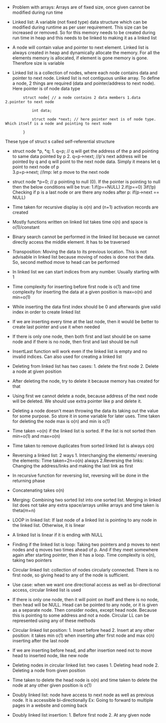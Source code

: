 * Problem with arrays: Arrays are of fixed size, once given cannot be modified during run time

* Linked list: A variable (not fixed type) data structure which can be modified during runtime as per user requirement. This size can be increased or removed. So for this memory needs to be created during run time in heap and this needs to be linked to making it as a linked list

* A node will contain value and pointer to next element. Linked list is always created in heap and dynamically allocate the memory. For all the elements memory is allocated, if element is gone memory is gone. Therefore size is variable

* Linked list is a collection of nodes, where each node contains data and pointer to next node. Linked list is not contiguous unlike array. To define a node, 2 things are required (data and pointer/address to next node). Here pointer is of node data type
```
        struct node{ // a node contains 2 data members 1.data 2.pointer to next node

            int data;

            struct node *next; // here pointer next is of node type. Which itself is a node and pointing to next node

        }
```
These type of struct s called self-referential structure

* struct node *p, *q;
        1. q=p; // q will get the address of the p and pointing to same data pointed by p
        2. q=p->next; //p's next address will be pointed by q and q will point to the next node data. Simply it means let q point to next node of p     
        3.p=p->next; //Imp: let p move to the next node

* struct node *p=0; // p pointing to null (0). If the pointer is pointing to null then the below conditions will be true:
        1.if(p==NULL)
        2.if(p==0)
        3if(!p)
Checking if p is a last node or are there any nodes after p: if(p->next == NULL)

* Time taken for recursive display is o(n) and (n+1) activation records are created

* Mostly functions written on linked list takes time o(n) and space is o(1)/constant

* Binary search cannot be performed in the linked list because we cannot directly access the middle element. It has to be traversed

* Transposition: Moving the data to its previous location. This is not advisable in linked list because moving of nodes is done not the data. So, second method move to head can be performed

* In linked list we can start indices from any number. Usually starting with 1

* Time complexity for inserting before first node is o(1) and time complexity for inserting the data at a given position is max=o(n) and min=o(1)

* While inserting the data first index should be 0 and afterwards give valid index in order to create linked list

* If we are inserting every time at the last node, then it would be better to create last pointer and use it when needed

* If there is only one node, then both first and last should be on same node and if there is no node, then first and last should be null

* InsertLast function will work even if the linked list is empty and no invalid indices. Can also used for creating a linked list

*  Deleting from linked list has two cases: 1. delete the first node 2. Delete a node at given position

* After deleting the node, try to delete it because memory has created for that

* Using first we cannot delete a node, because address of the next node will be deleted. We should use extra pointer like p and delete it.

* Deleting a node doesn't mean throwing the data its taking out the value for some purpose. So store it in some variable for later uses. Time taken for deleting the node max is o(n) and min is o(1)

* Time taken =o(n) if the linked list is sorted. If the list is not sorted then min=o(1) and max=o(n)

* Time taken to remove duplicates from sorted linked list is always o(n)

* Reversing a linked list: 2 ways
        1. Interchanging the elements/ reversing the elements: Time taken=2n=o(n) always
        2.Reversing the links: Changing the address/links and making the last link as first

* In recursive function for reversing list, reversing will be done in the returning phase

* Concatenating takes o(n)

* Merging: Combining two sorted list into one sorted list. Merging in linked list does not take any extra space/arrays unlike arrays and time taken is theta(m+n)

* LOOP in linked list: If last node of a linked list is pointing to any node in the linked list. Otherwise, it is linear

* A linked list is linear if it is ending with NULL

* Finding if the linked list is loop: Taking two pointers and p moves to next nodes and q moves two times ahead of p. And if they meet somewhere again after starting pointer, then it has a loop. Time complexity is o(n), taking two pointers

* Circular linked list: collection of nodes circularly connected. There is no first node, so giving head to any of the node is sufficient. 

* Use case: when we want one directional access as well as bi-directional access, circular linked list is used

* If there is only one node, then it will point on itself and there is no node, then head will be NULL. Head can be pointed to any node, or it is given as a separate node. Then consider nodes, except head node. Because this is pointing to some address and not a node. Circular LL can be represented using any of these methods

* Circular linked list position:
        1. Insert before head 
        2. Insert at any other position: it takes min o(1) when inserting after first node and max o(n) inserting after the last node

* If we are inserting before head, and after insertion need not to move head to inserted node, like new node

* Deleting nodes in circular linked list: two cases
        1. Deleting head node 
        2. Deleting a node from given position

* Time taken to delete the head node is o(n) and time taken to delete the node at any other given position is o(1)

* Doubly linked list: node have access to next node as well as previous node. It is accessible bi-directionally
        Ex: Going to forward to multiple pages in a website and coming back

* Doubly linked list insertion: 
        1. Before first node 
        2. At any given node